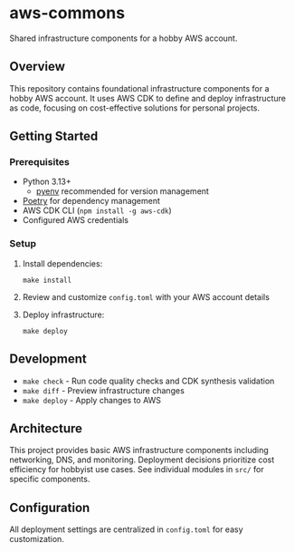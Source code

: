 # aws-commons

Shared infrastructure components for a hobby AWS account.

## Overview
This repository contains foundational infrastructure components for a hobby AWS account. It uses AWS CDK to define and deploy infrastructure as code, focusing on cost-effective solutions for personal projects.

## Getting Started

### Prerequisites
* Python 3.13+
    * [pyenv](https://github.com/pyenv/pyenv) recommended for version management
* [Poetry](https://python-poetry.org/docs/#installation) for dependency management
* AWS CDK CLI (`npm install -g aws-cdk`)
* Configured AWS credentials

### Setup
1. Install dependencies:
   ```shell
   make install
   ```

2. Review and customize `config.toml` with your AWS account details

3. Deploy infrastructure:
   ```shell
   make deploy
   ```

## Development
* `make check` - Run code quality checks and CDK synthesis validation
* `make diff` - Preview infrastructure changes
* `make deploy` - Apply changes to AWS

## Architecture
This project provides basic AWS infrastructure components including networking, DNS, and monitoring.
Deployment decisions prioritize cost efficiency for hobbyist use cases.
See individual modules in `src/` for specific components.

## Configuration
All deployment settings are centralized in `config.toml` for easy customization.
